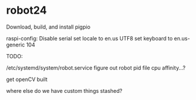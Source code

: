# robot24

Download, build, and install pigpio


raspi-config:
Disable serial
set locale to en.us UTF8
set keyboard to en.us-generic 104


TODO:

/etc/systemd/system/robot.service
  figure out robot pid file
  cpu affinity...?

get openCV built

where else do we have custom things stashed?
